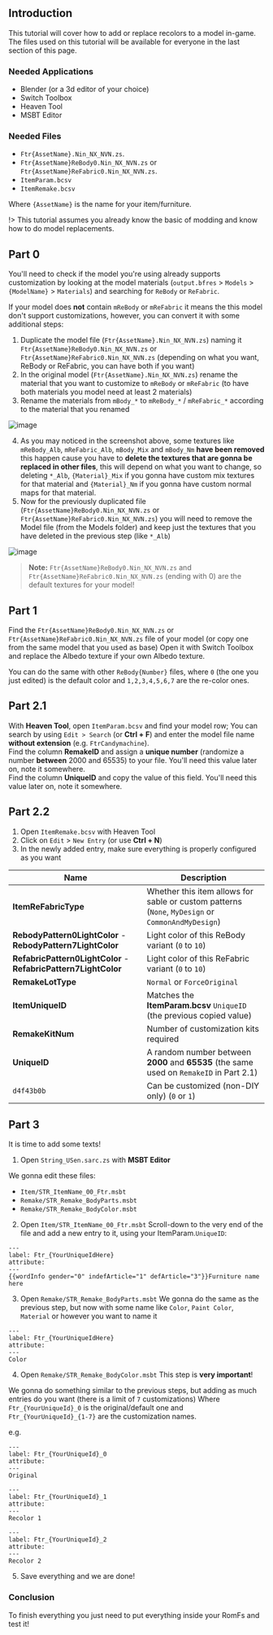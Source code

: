 ## Introduction

This tutorial will cover how to add or replace recolors to a model in-game. 
The files used on this tutorial will be available for everyone in the last section of this page.

### Needed Applications
- Blender (or a 3d editor of your choice)
- Switch Toolbox
- Heaven Tool
- MSBT Editor

### Needed Files
- `Ftr{AssetName}.Nin_NX_NVN.zs`.
- `Ftr{AssetName}ReBody0.Nin_NX_NVN.zs` or `Ftr{AssetName}ReFabric0.Nin_NX_NVN.zs`.
- `ItemParam.bcsv`
- `ItemRemake.bcsv`
  
Where `{AssetName}` is the name for your item/furniture.

!> This tutorial assumes you already know the basic of modding and know how to do model replacements.

## Part 0
You'll need to check if the model you're using already supports customization by looking at the model materials (`output.bfres` > `Models` > `{ModelName}` > `Materials`) and searching for `ReBody` or `ReFabric`.

If your model does **not** contain `mReBody` or `mReFabric` it means the this model don't support customizations, however, you can convert it with some additional steps:
1. Duplicate the model file (`Ftr{AssetName}.Nin_NX_NVN.zs`) naming it `Ftr{AssetName}ReBody0.Nin_NX_NVN.zs` or `Ftr{AssetName}ReFabric0.Nin_NX_NVN.zs` (depending on what you want, ReBody or ReFabric, you can have both if you want)
2. In the original model (`Ftr{AssetName}.Nin_NX_NVN.zs`) rename the material that you want to customize to `mReBody` or `mReFabric` (to have both materials you model need at least 2 materials)
3. Rename the materials from `mBody_*` to `mReBody_*` / `mReFabric_*` according to the material that you renamed
   
![image](https://github.com/user-attachments/assets/179a5043-e67a-4d84-9c66-0095879bbf67)

4. As you may noticed in the screenshot above, some textures like `mReBody_Alb`, `mReFabric_Alb`, `mBody_Mix` and `mBody_Nm` **have been removed** this happen cause you have to **delete the textures that are gonna be replaced in other files**, this will depend on what you want to change, so deleting `*_Alb`, `{Material}_Mix` if you gonna have custom mix textures for that material and `{Material}_Nm` if you gonna have custom normal maps for that material.
5. Now for the previously duplicated file (`Ftr{AssetName}ReBody0.Nin_NX_NVN.zs` or `Ftr{AssetName}ReFabric0.Nin_NX_NVN.zs`) you will need to remove the Model file (from the Models folder) and keep just the textures that you have deleted in the previous step (like `*_Alb`)

![image](https://github.com/user-attachments/assets/3f7c6397-deed-46f7-bcfc-58bb68e8560b)

> **Note:** `Ftr{AssetName}ReBody0.Nin_NX_NVN.zs` and `Ftr{AssetName}ReFabric0.Nin_NX_NVN.zs` (ending with 0) are the default textures for your model!

## Part 1
Find the `Ftr{AssetName}ReBody0.Nin_NX_NVN.zs` or `Ftr{AssetName}ReFabric0.Nin_NX_NVN.zs` file of your model (or copy one from the same model that you used as base)
Open it with Switch Toolbox and replace the Albedo texture if your own Albedo texture. 

You can do the same with other `ReBody{Number}` files, where `0` (the one you just edited) is the default color and `1,2,3,4,5,6,7` are the re-color ones.

## Part 2.1

With **Heaven Tool**, open `ItemParam.bcsv` and find your model row; You can search by using `Edit > Search` (or **Ctrl + F**) and enter the model file name **without extension** (e.g. `FtrCandymachine`).\
Find the column **RemakeID** and assign a **unique number** (randomize a number **between** 2000 and 65535) to your file. You'll need this value later on, note it somewhere.\
Find the column **UniqueID** and copy the value of this field. You'll need this value later on, note it somewhere.

## Part 2.2
1. Open `ItemRemake.bcsv` with Heaven Tool
2. Click on `Edit` > `New Entry` (or use **Ctrl + N**)
3. In the newly added entry, make sure everything is properly configured as you want
   
| Name | Description |
| ---- | ----------- |
| **ItemReFabricType** | Whether this item allows for sable or custom patterns (`None`, `MyDesign` or `CommonAndMyDesign`) |
| **RebodyPattern0LightColor** - **RebodyPattern7LightColor** | Light color of this ReBody variant (`0` to `10`) |
| **RefabricPattern0LightColor** - **RefabricPattern7LightColor** | Light color of this ReFabric variant (`0` to `10`) |
| **RemakeLotType** | `Normal` or `ForceOriginal` | 
| **ItemUniqueID** |  Matches the **ItemParam.bcsv** `UniqueID` (the previous copied value) |
| **RemakeKitNum** | Number of customization kits required | 
| **UniqueID** | A random number between **2000** and **65535** (the same used on `RemakeID` in Part 2.1) |
| `d4f43b0b` | Can be customized (non-DIY only) (`0` or `1`) | 

## Part 3
It is time to add some texts!

1. Open `String_USen.sarc.zs` with **MSBT Editor**

We gonna edit these files:
- `Item/STR_ItemName_00_Ftr.msbt`
- `Remake/STR_Remake_BodyParts.msbt`
- `Remake/STR_Remake_BodyColor.msbt`

2. Open `Item/STR_ItemName_00_Ftr.msbt` 
Scroll-down to the very end of the file and add a new entry to it, using your ItemParam.`UniqueID`:

```msbt
---
label: Ftr_{YourUniqueIdHere}
attribute: 
---
{{wordInfo gender="0" indefArticle="1" defArticle="3"}}Furniture name here
```

3. Open `Remake/STR_Remake_BodyParts.msbt`
We gonna do the same as the previous step, but now with some name like `Color`, `Paint Color`, `Material` or however you want to name it

```msbt
---
label: Ftr_{YourUniqueIdHere}
attribute: 
---
Color
```

4. Open `Remake/STR_Remake_BodyColor.msbt`
This step is **very important**!

We gonna do something similar to the previous steps, but adding as much entries do you want (there is a limit of `7` customizations)
Where `Ftr_{YourUniqueId}_0` is the original/default one and `Ftr_{YourUniqueId}_{1-7}` are the customization names.

e.g. 

```msbt
---
label: Ftr_{YourUniqueId}_0
attribute: 
---
Original

---
label: Ftr_{YourUniqueId}_1
attribute: 
---
Recolor 1

---
label: Ftr_{YourUniqueId}_2
attribute: 
---
Recolor 2
```

5. Save everything and we are done!

### Conclusion
To finish everything you just need to put everything inside your RomFs and test it!
